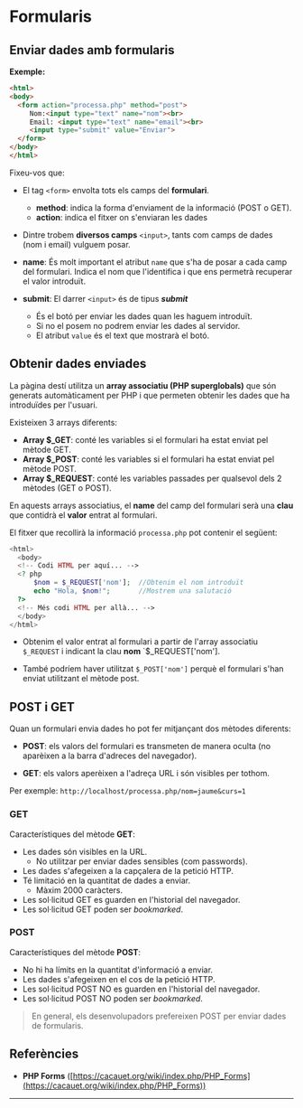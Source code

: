 <!-- notoc -->

# Formularis

## Enviar dades amb formularis

**Exemple:**

```html
<html>
<body>
  <form action="processa.php" method="post">
     Nom:<input type="text" name="nom"><br>
     Email: <input type="text" name="email"><br>
     <input type="submit" value="Enviar">
  </form>
</body>
</html>
```
Fixeu-vos que:

* El tag `<form>`  envolta tots els camps del **formulari**.
  * **method**: indica la forma d'enviament de la informació (POST o GET).
  * **action**: indica el fitxer on s'enviaran les dades
  
  
*  Dintre trobem **diversos camps** `<input>`, tants com camps de dades (nom i email) vulguem posar.
  * **name**: És molt important el atribut `name` que s'ha de posar a cada camp del formulari. Indica el nom que l'identifica i que ens permetrà recuperar el valor introduït.
  * **submit**: El darrer `<input>` és de tipus **_submit_** 
    * És el botó per enviar les dades quan les haguem introduït. 
    * Si no el posem no podrem enviar les dades al servidor.
    *  El atribut `value` és el text que mostrarà el botó. 

## Obtenir dades enviades

La pàgina destí utilitza un **array associatiu (PHP superglobals)** que són generats automàticament per PHP i que permeten obtenir les dades que ha introduïdes per l'usuari.

Existeixen 3 arrays diferents:
* **Array $_GET**: conté les variables si el formulari ha estat enviat pel mètode GET.
* **Array $_POST**: conté les variables si el formulari ha estat enviat pel mètode POST.
* **Array $_REQUEST**: conté les variables passades per qualsevol dels 2 mètodes (GET o POST).


En aquests arrays associatius, el **name** del camp del formulari serà una **clau** que contidrà el **valor** entrat al formulari.

El fitxer que recollirà la informació `processa.php` pot contenir el següent:

```php
<html>
  <body>
  <!-- Codi HTML per aquí... -->
  <? php
      $nom = $_REQUEST['nom'];  //Obtenim el nom introduït
      echo "Hola, $nom!";       //Mostrem una salutació
  ?>
  <!-- Més codi HTML per allà... -->
  </body>
</html>
```

* Obtenim el valor entrat al formulari a partir de l'array associatiu `$_REQUEST` i indicant la clau **nom** `$_REQUEST['nom'].

* També podríem haver utilitzat `$_POST['nom']` perquè el formulari s'han enviat utilitzant el mètode post.

## POST i GET

Quan un formulari envia dades ho pot fer mitjançant dos mètodes diferents:

  * **POST**:  els valors del formulari es transmeten de manera oculta (no aparèixen a la barra d'adreces del navegador).
  
  * **GET**: els valors aperèixen a l'adreça URL i són visibles per tothom.
  
  Per exemple: 
  `http://localhost/processa.php/nom=jaume&curs=1` 

### GET

Característiques del mètode **GET**:

* Les dades són visibles en la URL.
  * No utilitzar per enviar dades sensibles (com passwords).
* Les dades s'afegeixen a la capçalera de la petició HTTP.
* Té limitació en la quantitat de dades a enviar.
  * Màxim 2000 caràcters. 
* Les sol·licitud GET es guarden en l'historial del navegador.
* Les sol·licitud GET  poden ser *bookmarked*.

### POST

Característiques del mètode **POST**:
* No hi ha límits en la quantitat d'informació a enviar.
* Les dades s'afegeixen en el cos de la petició HTTP.
* Les sol·licitud POST NO es guarden en l'historial del navegador.
* Les sol·licitud POST NO poden ser *bookmarked*.

> En general, els desenvolupadors prefereixen POST per enviar dades de formularis.

## Referències

*  **PHP Forms** ([https://cacauet.org/wiki/index.php/PHP_Forms](https://cacauet.org/wiki/index.php/PHP_Forms))

---